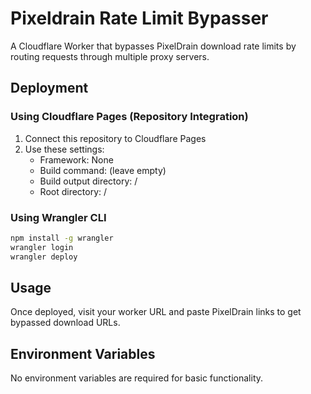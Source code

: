 # Pixeldrain Rate Limit Bypasser

A Cloudflare Worker that bypasses PixelDrain download rate limits by routing requests through multiple proxy servers.

## Deployment

### Using Cloudflare Pages (Repository Integration)

1. Connect this repository to Cloudflare Pages
2. Use these settings:
   - Framework: None
   - Build command: (leave empty)
   - Build output directory: /
   - Root directory: /

### Using Wrangler CLI

```bash
npm install -g wrangler
wrangler login
wrangler deploy
```

## Usage

Once deployed, visit your worker URL and paste PixelDrain links to get bypassed download URLs.

## Environment Variables

No environment variables are required for basic functionality.
